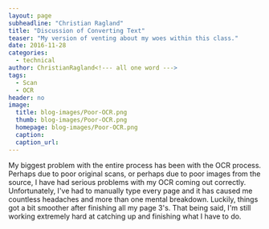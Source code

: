 ```yaml
---
layout: page
subheadline: "Christian Ragland"
title: "Discussion of Converting Text"
teaser: "My version of venting about my woes within this class."
date: 2016-11-28
categories:
  - technical
author: ChristianRagland<!--- all one word --->
tags:
  - Scan
  - OCR
header: no
image:
  title: blog-images/Poor-OCR.png
  thumb: blog-images/Poor-OCR.png
  homepage: blog-images/Poor-OCR.png
  caption:
  caption_url:
---
```

My biggest problem with the entire process has been with the OCR process. Perhaps due to poor original scans, or perhaps due to poor images
from the source, I have had serious problems with my OCR coming out correctly. Unfortunately, I've had to manually type every page and it has
caused me countless headaches and more than one mental breakdown. Luckily, things got a bit smoother after finishing all my page 3's. That being
said, I'm still working extremely hard at catching up and finishing what I have to do.
